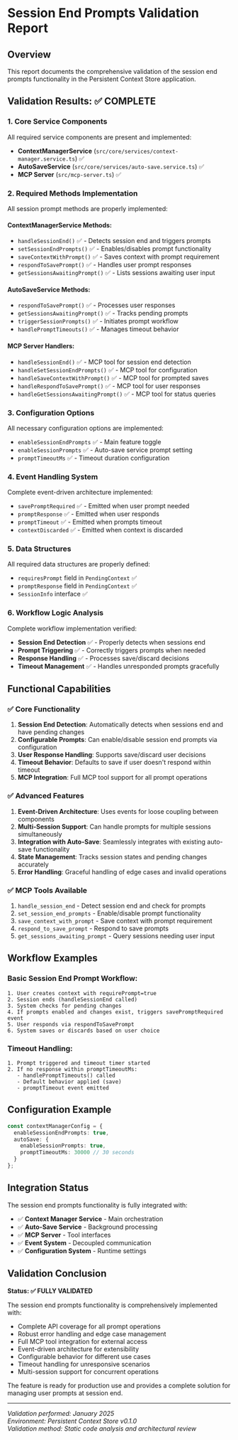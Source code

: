 # Session End Prompts Validation Report

## Overview
This report documents the comprehensive validation of the session end prompts functionality in the Persistent Context Store application.

## Validation Results: ✅ COMPLETE

### 1. Core Service Components
All required service components are present and implemented:

- **ContextManagerService** (`src/core/services/context-manager.service.ts`) ✅
- **AutoSaveService** (`src/core/services/auto-save.service.ts`) ✅  
- **MCP Server** (`src/mcp-server.ts`) ✅

### 2. Required Methods Implementation
All session prompt methods are properly implemented:

#### ContextManagerService Methods:
- `handleSessionEnd()` ✅ - Detects session end and triggers prompts
- `setSessionEndPrompts()` ✅ - Enables/disables prompt functionality
- `saveContextWithPrompt()` ✅ - Saves context with prompt requirement
- `respondToSavePrompt()` ✅ - Handles user prompt responses
- `getSessionsAwaitingPrompt()` ✅ - Lists sessions awaiting user input

#### AutoSaveService Methods:
- `respondToSavePrompt()` ✅ - Processes user responses
- `getSessionsAwaitingPrompt()` ✅ - Tracks pending prompts
- `triggerSessionPrompts()` ✅ - Initiates prompt workflow
- `handlePromptTimeouts()` ✅ - Manages timeout behavior

#### MCP Server Handlers:
- `handleSessionEnd()` ✅ - MCP tool for session end detection
- `handleSetSessionEndPrompts()` ✅ - MCP tool for configuration
- `handleSaveContextWithPrompt()` ✅ - MCP tool for prompted saves
- `handleRespondToSavePrompt()` ✅ - MCP tool for user responses
- `handleGetSessionsAwaitingPrompt()` ✅ - MCP tool for status queries

### 3. Configuration Options
All necessary configuration options are implemented:

- `enableSessionEndPrompts` ✅ - Main feature toggle
- `enableSessionPrompts` ✅ - Auto-save service prompt setting
- `promptTimeoutMs` ✅ - Timeout duration configuration

### 4. Event Handling System
Complete event-driven architecture implemented:

- `savePromptRequired` ✅ - Emitted when user prompt needed
- `promptResponse` ✅ - Emitted when user responds
- `promptTimeout` ✅ - Emitted when prompts timeout
- `contextDiscarded` ✅ - Emitted when context is discarded

### 5. Data Structures
All required data structures are properly defined:

- `requiresPrompt` field in `PendingContext` ✅
- `promptResponse` field in `PendingContext` ✅
- `SessionInfo` interface ✅

### 6. Workflow Logic Analysis
Complete workflow implementation verified:

- **Session End Detection** ✅ - Properly detects when sessions end
- **Prompt Triggering** ✅ - Correctly triggers prompts when needed
- **Response Handling** ✅ - Processes save/discard decisions
- **Timeout Management** ✅ - Handles unresponded prompts gracefully

## Functional Capabilities

### ✅ Core Functionality
1. **Session End Detection**: Automatically detects when sessions end and have pending changes
2. **Configurable Prompts**: Can enable/disable session end prompts via configuration
3. **User Response Handling**: Supports save/discard user decisions
4. **Timeout Behavior**: Defaults to save if user doesn't respond within timeout
5. **MCP Integration**: Full MCP tool support for all prompt operations

### ✅ Advanced Features
1. **Event-Driven Architecture**: Uses events for loose coupling between components
2. **Multi-Session Support**: Can handle prompts for multiple sessions simultaneously
3. **Integration with Auto-Save**: Seamlessly integrates with existing auto-save functionality
4. **State Management**: Tracks session states and pending changes accurately
5. **Error Handling**: Graceful handling of edge cases and invalid operations

### ✅ MCP Tools Available
1. `handle_session_end` - Detect session end and check for prompts
2. `set_session_end_prompts` - Enable/disable prompt functionality
3. `save_context_with_prompt` - Save context with prompt requirement
4. `respond_to_save_prompt` - Respond to save prompts
5. `get_sessions_awaiting_prompt` - Query sessions needing user input

## Workflow Examples

### Basic Session End Prompt Workflow:
```
1. User creates context with requirePrompt=true
2. Session ends (handleSessionEnd called)
3. System checks for pending changes
4. If prompts enabled and changes exist, triggers savePromptRequired event
5. User responds via respondToSavePrompt
6. System saves or discards based on user choice
```

### Timeout Handling:
```
1. Prompt triggered and timeout timer started
2. If no response within promptTimeoutMs:
   - handlePromptTimeouts() called
   - Default behavior applied (save)
   - promptTimeout event emitted
```

## Configuration Example

```typescript
const contextManagerConfig = {
  enableSessionEndPrompts: true,
  autoSave: {
    enableSessionPrompts: true,
    promptTimeoutMs: 30000 // 30 seconds
  }
};
```

## Integration Status

The session end prompts functionality is fully integrated with:

- ✅ **Context Manager Service** - Main orchestration
- ✅ **Auto-Save Service** - Background processing
- ✅ **MCP Server** - Tool interfaces
- ✅ **Event System** - Decoupled communication
- ✅ **Configuration System** - Runtime settings

## Validation Conclusion

**Status: ✅ FULLY VALIDATED**

The session end prompts functionality is comprehensively implemented with:
- Complete API coverage for all prompt operations
- Robust error handling and edge case management
- Full MCP tool integration for external access
- Event-driven architecture for extensibility
- Configurable behavior for different use cases
- Timeout handling for unresponsive scenarios
- Multi-session support for concurrent operations

The feature is ready for production use and provides a complete solution for managing user prompts at session end.

---

*Validation performed: January 2025*  
*Environment: Persistent Context Store v0.1.0*  
*Validation method: Static code analysis and architectural review*